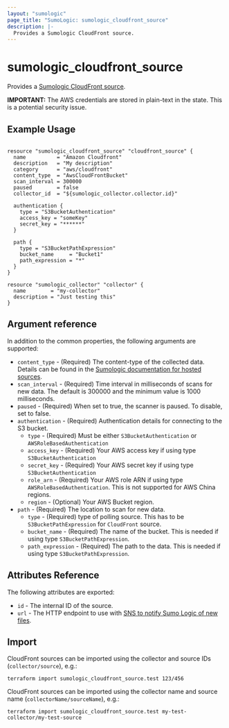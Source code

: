 ```yaml
---
layout: "sumologic"
page_title: "SumoLogic: sumologic_cloudfront_source"
description: |-
  Provides a Sumologic CloudFront source.
---
```


# sumologic_cloudfront_source
Provides a [Sumologic CloudFront source][2].

__IMPORTANT:__ The AWS credentials are stored in plain-text in the state. This is a potential security issue.

## Example Usage
```hcl

resource "sumologic_cloudfront_source" "cloudfront_source" {
  name          = "Amazon Cloudfront"
  description   = "My description"
  category      = "aws/cloudfront"
  content_type  = "AwsCloudFrontBucket"
  scan_interval = 300000
  paused        = false
  collector_id  = "${sumologic_collector.collector.id}"

  authentication {
    type = "S3BucketAuthentication"
    access_key = "someKey"
    secret_key = "******"
  }

  path {
    type = "S3BucketPathExpression"
    bucket_name     = "Bucket1"
    path_expression = "*"
  }
}

resource "sumologic_collector" "collector" {
  name        = "my-collector"
  description = "Just testing this"
}
```

## Argument reference

In addition to the common properties, the following arguments are supported:

 - `content_type` - (Required) The content-type of the collected data. Details can be found in the [Sumologic documentation for hosted sources][1].
 - `scan_interval` - (Required) Time interval in milliseconds of scans for new data. The default is 300000 and the minimum value is 1000 milliseconds.
 - `paused` - (Required) When set to true, the scanner is paused. To disable, set to false.
 - `authentication` - (Required) Authentication details for connecting to the S3 bucket.
     + `type` - (Required) Must be either `S3BucketAuthentication` or `AWSRoleBasedAuthentication`
     + `access_key` - (Required) Your AWS access key if using type `S3BucketAuthentication`
     + `secret_key` - (Required) Your AWS secret key if using type `S3BucketAuthentication`
     + `role_arn` - (Required) Your AWS role ARN if using type `AWSRoleBasedAuthentication`. This is not supported for AWS China regions.
     + `region` - (Optional) Your AWS Bucket region.
 - `path` - (Required) The location to scan for new data.
     + `type` - (Required) type of polling source. This has to be `S3BucketPathExpression` for `CloudFront` source.
     + `bucket_name` - (Required) The name of the bucket. This is needed if using type `S3BucketPathExpression`.
     + `path_expression` - (Required) The path to the data. This is needed if using type `S3BucketPathExpression`.

## Attributes Reference
The following attributes are exported:

- `id` - The internal ID of the source.
- `url` - The HTTP endpoint to use with [SNS to notify Sumo Logic of new files](https://help.sumologic.com/03Send-Data/Sources/02Sources-for-Hosted-Collectors/Amazon-Web-Services/AWS-S3-Source#Set_up_SNS_in_AWS_(Optional)).

## Import
CloudFront sources can be imported using the collector and source IDs (`collector/source`), e.g.:

```hcl
terraform import sumologic_cloudfront_source.test 123/456
```

CloudFront sources can be imported using the collector name and source name (`collectorName/sourceName`), e.g.:

```hcl
terraform import sumologic_cloudfront_source.test my-test-collector/my-test-source
```

[1]: https://help.sumologic.com/Send_Data/Sources/03Use_JSON_to_Configure_Sources/JSON_Parameters_for_Hosted_Sources
[2]: https://help.sumologic.com/03Send-Data/Sources/02Sources-for-Hosted-Collectors/Amazon-Web-Services/Amazon-CloudFront-Source
